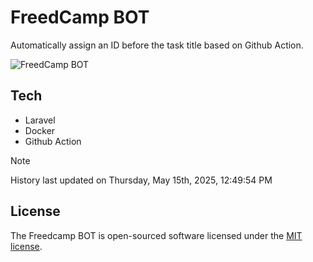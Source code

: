 # FreedCamp BOT

Automatically assign an ID before the task title based on Github Action.

![FreedCamp BOT](https://repository-images.githubusercontent.com/737932867/7d34798b-2680-471c-b089-a78a718d3d6a)

## Tech

- Laravel
- Docker
- Github Action

> [!NOTE]  
> History last updated on Thursday, May 15th, 2025, 12:49:54 PM

## License

The Freedcamp BOT is open-sourced software licensed under the [MIT license](https://opensource.org/licenses/MIT).
